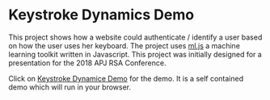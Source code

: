 # Keystroke Dynamics Demo

This project shows how a website could authenticate / identify a user based on how the user uses her keyboard. The project uses [ml.js](https://github.com/mljs) a machine learning toolkit written in Javascript. This project was initially designed for a presentation for the 2018 APJ RSA Conference.

Click on [Keystroke Dynamice Demo](keystroke.html) for the demo. It is a self contained demo which will run in your browser.
